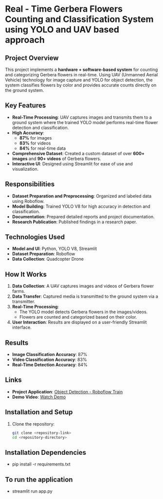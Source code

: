 # Real - Time Gerbera Flowers Counting and Classification System using YOLO and UAV based approach

## Project Overview
This project implements a **hardware + software-based system** for counting and categorizing Gerbera flowers in real-time. Using UAV (Unmanned Aerial Vehicle) technology for image capture and YOLO for object detection, the system classifies flowers by color and provides accurate counts directly on the ground system.

## Key Features
- **Real-Time Processing**: UAV captures images and transmits them to a ground system where the trained YOLO model performs real-time flower detection and classification.
- **High Accuracy**: 
  - **87%** for images
  - **83%** for videos
  - **84%** for real-time data
- **Comprehensive Dataset**: Created a custom dataset of over **600+ images** and **90+ videos** of Gerbera flowers.
- **Interactive UI**: Designed using Streamlit for ease of use and visualization.

## Responsibilities
- **Dataset Preparation and Preprocessing**: Organized and labeled data using Roboflow.
- **Model Building**: Trained YOLO V8 for high accuracy in detection and classification.
- **Documentation**: Prepared detailed reports and project documentation.
- **Research Publication**: Published findings in a research paper.

## Technologies Used
- **Model and UI**: Python, YOLO V8, Streamlit
- **Dataset Preparation**: Roboflow
- **Data Collection**: Quadcopter Drone

## How It Works
1. **Data Collection**: A UAV captures images and videos of Gerbera flower farms.
2. **Data Transfer**: Captured media is transmitted to the ground system via a transmitter.
3. **Real-Time Processing**:
   - The YOLO model detects Gerbera flowers in the images/videos.
   - Flowers are counted and categorized based on their color.
4. **User Interaction**: Results are displayed on a user-friendly Streamlit interface.

## Results
- **Image Classification Accuracy**: 87%
- **Video Classification Accuracy**: 83%
- **Real-Time Detection Accuracy**: 84%

## Links
- **Project Application**: [Object Detection - Roboflow Train](https://detectt.streamlit.app/Object_Detection_-_Roboflow_Train)
- **Demo Video**: [Watch Demo](https://drive.google.com/file/d/10_r8WeCkhuQGYsUWLiXSg9h2CJZgIn7P/view?usp=drive_link)

## Installation and Setup
1. Clone the repository:
   ```bash
   git clone <repository-link>
   cd <repository-directory>
## Installation Dependencies
- pip install -r requirements.txt

## To run the application
- streamlit run app.py
